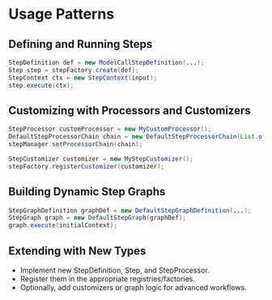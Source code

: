 # Usage Patterns

## Defining and Running Steps
```java
StepDefinition def = new ModelCallStepDefinition(...);
Step step = stepFactory.create(def);
StepContext ctx = new StepContext(input);
step.execute(ctx);
```

## Customizing with Processors and Customizers
```java
StepProcessor customProcessor = new MyCustomProcessor();
DefaultStepProcessorChain chain = new DefaultStepProcessorChain(List.of(customProcessor, ...));
stepManager.setProcessorChain(chain);

StepCustomizer customizer = new MyStepCustomizer();
stepFactory.registerCustomizer(customizer);
```

## Building Dynamic Step Graphs
```java
StepGraphDefinition graphDef = new DefaultStepGraphDefinition(...);
StepGraph graph = new DefaultStepGraph(graphDef);
graph.execute(initialContext);
```

## Extending with New Types
- Implement new StepDefinition, Step, and StepProcessor.
- Register them in the appropriate registries/factories.
- Optionally, add customizers or graph logic for advanced workflows. 